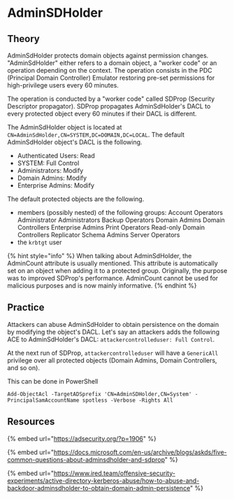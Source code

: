 # AdminSDHolder

## Theory

AdminSdHolder protects domain objects against permission changes. "AdminSdHolder" either refers to a domain object, a "worker code" or an operation depending on the context. The operation consists in the PDC (Principal Domain Controller) Emulator restoring pre-set permissions for high-privilege users every 60 minutes.

The operation is conducted by a "worker code" called SDProp (Security Descriptor propagator). SDProp propagates AdminSdHolder's DACL to every protected object every 60 minutes if their DACL is different.

The AdminSdHolder object is located at `CN=AdminSdHolder,CN=SYSTEM,DC=DOMAIN,DC=LOCAL`. The default AdminSdHolder object's DACL is the following.

* Authenticated Users: Read
* SYSTEM: Full Control
* Administrators: Modify
* Domain Admins: Modify
* Enterprise Admins: Modify

The default protected objects are the following.

* members (possibly nested) of the following groups: Account Operators Administrator Administrators Backup Operators Domain Admins Domain Controllers Enterprise Admins Print Operators Read-only Domain Controllers Replicator Schema Admins Server Operators
* the `krbtgt` user

{% hint style="info" %}
When talking about AdminSdHolder, the AdminCount attribute is usually mentioned. This attribute is automatically set on an object when adding it to a protected group. Originally, the purpose was to improved SDProp's performance. AdminCount cannot be used for malicious purposes and is now mainly informative.
{% endhint %}

## Practice

Attackers can abuse AdminSdHolder to obtain persistence on the domain by modifying the object's DACL. Let's say an attackers adds the following ACE to AdminSdHolder's DACL: `attackercontrolleduser: Full Control`.

At the next run of SDProp, `attackercontrolleduser` will have a `GenericAll` privilege over all protected objects (Domain Admins, Domain Controllers, and so on).

This can be done in PowerShell

```
Add-ObjectAcl -TargetADSprefix 'CN=AdminSDHolder,CN=System' -PrincipalSamAccountName spotless -Verbose -Rights All
```

## Resources

{% embed url="https://adsecurity.org/?p=1906" %}

{% embed url="https://docs.microsoft.com/en-us/archive/blogs/askds/five-common-questions-about-adminsdholder-and-sdprop" %}

{% embed url="https://www.ired.team/offensive-security-experiments/active-directory-kerberos-abuse/how-to-abuse-and-backdoor-adminsdholder-to-obtain-domain-admin-persistence" %}
